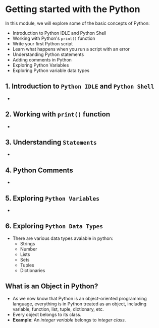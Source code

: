 # Getting started with the Python

In this module, we will explore some of the basic concepts of Python:
  - Introduction to Python IDLE and Python Shell
  - Working with Python's `print()` function
  - Write your first Python script
  - Learn what happens when you run a script with an error
  - Understanding Python statements
  - Adding comments in Python
  - Exploring Python Variables
  - Exploring Python variable data types

## 1. Introduction to `Python IDLE` and `Python Shell`
   -

## 2. Working with `print()` function
   - 

## 3. Understanding `Statements`
   - 

## 4. Python Comments
   -

## 5. Exploring `Python Variables`
   - 

## 6. Exploring `Python Data Types`
   - There are various data types avaiable in python:
     - Strings
     - Number
     - Lists
     - Sets
     - Tuples
     - Dictionaries

## What is an Object in Python?
   - As we now know that Python is an object-oriented programming language, everything is in Python treated as an object, including variable, function, list, tuple, dictionary, etc.
   - Every object belongs to its class.
   - **Example**: An *integer variable* belongs to *integer class*.

